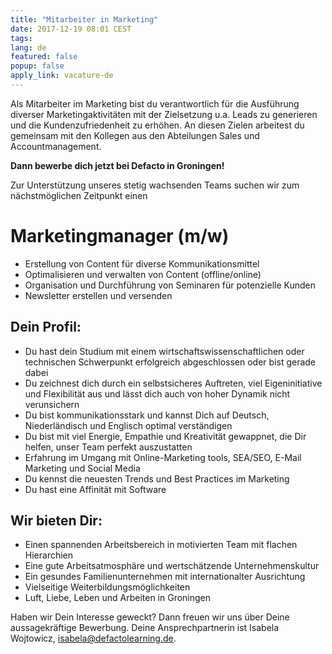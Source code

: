 ```yaml
---
title: "Mitarbeiter in Marketing"
date: 2017-12-19 08:01 CEST
tags:
lang: de
featured: false
popup: false
apply_link: vacature-de
---
```

Als Mitarbeiter im Marketing bist du verantwortlich für die Ausführung diverser Marketingaktivitäten mit der Zielsetzung u.a. Leads zu generieren und die Kundenzufriedenheit zu erhöhen. An diesen Zielen arbeitest du gemeinsam mit den Kollegen aus den Abteilungen Sales und Accountmanagement.

**Dann bewerbe dich jetzt bei Defacto in Groningen!**

Zur Unterstützung unseres stetig wachsenden Teams suchen wir zum nächstmöglichen Zeitpunkt einen

# Marketingmanager (m/w)

- Erstellung von Content für diverse Kommunikationsmittel
- Optimalisieren und verwalten von Content (offline/online)
- Organisation und Durchführung von Seminaren für potenzielle Kunden
- Newsletter erstellen und versenden

## Dein Profil:

- Du hast dein Studium mit einem wirtschaftswissenschaftlichen oder technischen Schwerpunkt erfolgreich abgeschlossen oder bist gerade dabei
- Du zeichnest dich durch ein selbstsicheres Auftreten, viel Eigeninitiative und Flexibilität aus und lässt dich auch von hoher Dynamik nicht verunsichern
- Du bist kommunikationsstark und kannst Dich auf Deutsch, Niederländisch und Englisch optimal verständigen
- Du bist mit viel Energie, Empathie und Kreativität gewappnet, die Dir helfen, unser Team perfekt auszustatten
- Erfahrung im Umgang mit Online-Marketing tools, SEA/SEO, E-Mail Marketing und Social Media
- Du kennst die neuesten Trends und Best Practices im Marketing
- Du hast eine Affinität mit Software

## Wir bieten Dir:

- Einen spannenden Arbeitsbereich in motivierten Team mit flachen Hierarchien
- Eine gute Arbeitsatmosphäre und wertschätzende Unternehmenskultur
- Ein gesundes Familienunternehmen mit internationalter Ausrichtung
- Vielseitige Weiterbildungsmöglichkeiten
- Luft, Liebe, Leben und Arbeiten in Groningen

Haben wir Dein Interesse geweckt? Dann freuen wir uns über Deine aussagekräftige Bewerbung. Deine Ansprechpartnerin ist Isabela Wojtowicz, [isabela@defactolearning.de](mailto:isabela@defactolearning.de).
